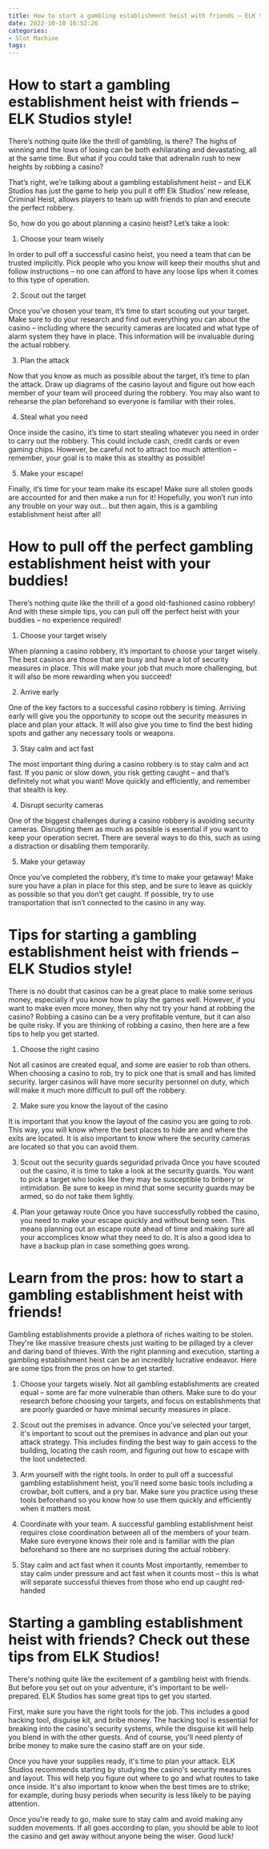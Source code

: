 ```yaml
---
title: How to start a gambling establishment heist with friends – ELK Studios style!
date: 2022-10-10 16:52:26
categories:
- Slot Machine
tags:
---
```



#  How to start a gambling establishment heist with friends – ELK Studios style!

There’s nothing quite like the thrill of gambling, is there? The highs of winning and the lows of losing can be both exhilarating and devastating, all at the same time. But what if you could take that adrenalin rush to new heights by robbing a casino?

That’s right, we’re talking about a gambling establishment heist – and ELK Studios has just the game to help you pull it off! Elk Studios’ new release, Criminal Heist, allows players to team up with friends to plan and execute the perfect robbery.

So, how do you go about planning a casino heist? Let’s take a look:

1. Choose your team wisely

In order to pull off a successful casino heist, you need a team that can be trusted implicitly. Pick people who you know will keep their mouths shut and follow instructions – no one can afford to have any loose lips when it comes to this type of operation.

2. Scout out the target

Once you’ve chosen your team, it’s time to start scouting out your target. Make sure to do your research and find out everything you can about the casino – including where the security cameras are located and what type of alarm system they have in place. This information will be invaluable during the actual robbery.

3. Plan the attack

Now that you know as much as possible about the target, it’s time to plan the attack. Draw up diagrams of the casino layout and figure out how each member of your team will proceed during the robbery. You may also want to rehearse the plan beforehand so everyone is familiar with their roles.

4. Steal what you need

Once inside the casino, it’s time to start stealing whatever you need in order to carry out the robbery. This could include cash, credit cards or even gaming chips. However, be careful not to attract too much attention – remember, your goal is to make this as stealthy as possible!

5. Make your escape!


Finally, it’s time for your team make its escape! Make sure all stolen goods are accounted for and then make a run for it! Hopefully, you won’t run into any trouble on your way out… but then again, this is a gambling establishment heist after all!

#  How to pull off the perfect gambling establishment heist with your buddies!

There’s nothing quite like the thrill of a good old-fashioned casino robbery! And with these simple tips, you can pull off the perfect heist with your buddies – no experience required!

1. Choose your target wisely

When planning a casino robbery, it’s important to choose your target wisely. The best casinos are those that are busy and have a lot of security measures in place. This will make your job that much more challenging, but it will also be more rewarding when you succeed!

2. Arrive early

One of the key factors to a successful casino robbery is timing. Arriving early will give you the opportunity to scope out the security measures in place and plan your attack. It will also give you time to find the best hiding spots and gather any necessary tools or weapons.

3. Stay calm and act fast

The most important thing during a casino robbery is to stay calm and act fast. If you panic or slow down, you risk getting caught – and that’s definitely not what you want! Move quickly and efficiently, and remember that stealth is key.

4. Disrupt security cameras

One of the biggest challenges during a casino robbery is avoiding security cameras. Disrupting them as much as possible is essential if you want to keep your operation secret. There are several ways to do this, such as using a distraction or disabling them temporarily.

5. Make your getaway

Once you’ve completed the robbery, it’s time to make your getaway! Make sure you have a plan in place for this step, and be sure to leave as quickly as possible so that you don’t get caught. If possible, try to use transportation that isn’t connected to the casino in any way.

#  Tips for starting a gambling establishment heist with friends – ELK Studios style!

There is no doubt that casinos can be a great place to make some serious money, especially if you know how to play the games well. However, if you want to make even more money, then why not try your hand at robbing the casino? Robbing a casino can be a very profitable venture, but it can also be quite risky. If you are thinking of robbing a casino, then here are a few tips to help you get started.

1. Choose the right casino

Not all casinos are created equal, and some are easier to rob than others. When choosing a casino to rob, try to pick one that is small and has limited security. larger casinos will have more security personnel on duty, which will make it much more difficult to pull off the robbery.

2. Make sure you know the layout of the casino

It is important that you know the layout of the casino you are going to rob. This way, you will know where the best places to hide are and where the exits are located. It is also important to know where the security cameras are located so that you can avoid them.

3. Scout out the security guards
seguridad privada Once you have scouted out the casino, it is time to take a look at the security guards. You want to pick a target who looks like they may be susceptible to bribery or intimidation. Be sure to keep in mind that some security guards may be armed, so do not take them lightly.

4. Plan your getaway route
Once you have successfully robbed the casino, you need to make your escape quickly and without being seen. This means planning out an escape route ahead of time and making sure all your accomplices know what they need to do. It is also a good idea to have a backup plan in case something goes wrong.

#  Learn from the pros: how to start a gambling establishment heist with friends!

Gambling establishments provide a plethora of riches waiting to be stolen. They're like massive treasure chests just waiting to be pillaged by a clever and daring band of thieves. With the right planning and execution, starting a gambling establishment heist can be an incredibly lucrative endeavor. Here are some tips from the pros on how to get started.

1. Choose your targets wisely. Not all gambling establishments are created equal – some are far more vulnerable than others. Make sure to do your research before choosing your targets, and focus on establishments that are poorly guarded or have minimal security measures in place.

2. Scout out the premises in advance. Once you've selected your target, it's important to scout out the premises in advance and plan out your attack strategy. This includes finding the best way to gain access to the building, locating the cash room, and figuring out how to escape with the loot undetected.

3. Arm yourself with the right tools. In order to pull off a successful gambling establishment heist, you'll need some basic tools including a crowbar, bolt cutters, and a pry bar. Make sure you practice using these tools beforehand so you know how to use them quickly and efficiently when it matters most.

4. Coordinate with your team. A successful gambling establishment heist requires close coordination between all of the members of your team. Make sure everyone knows their role and is familiar with the plan beforehand so there are no surprises during the actual robbery.

5. Stay calm and act fast when it counts Most importantly, remember to stay calm under pressure and act fast when it counts most – this is what will separate successful thieves from those who end up caught red-handed

#  Starting a gambling establishment heist with friends? Check out these tips from ELK Studios!

There's nothing quite like the excitement of a gambling heist with friends. But before you set out on your adventure, it's important to be well-prepared. ELK Studios has some great tips to get you started.

First, make sure you have the right tools for the job. This includes a good hacking tool, disguise kit, and bribe money. The hacking tool is essential for breaking into the casino's security systems, while the disguise kit will help you blend in with the other guests. And of course, you'll need plenty of bribe money to make sure the casino staff are on your side.

Once you have your supplies ready, it's time to plan your attack. ELK Studios recommends starting by studying the casino's security measures and layout. This will help you figure out where to go and what routes to take once inside. It's also important to know when the best times are to strike; for example, during busy periods when security is less likely to be paying attention.

Once you're ready to go, make sure to stay calm and avoid making any sudden movements. If all goes according to plan, you should be able to loot the casino and get away without anyone being the wiser. Good luck!